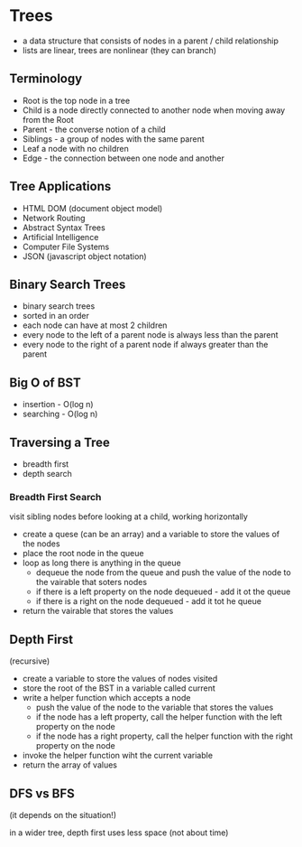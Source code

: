# Trees
 - a data structure that consists of nodes in a parent / child relationship
- lists are linear, trees are nonlinear (they can branch)

## Terminology
- Root is the top node in a tree
- Child is a node directly connected to another node when moving away from the Root
- Parent - the converse notion of a child
- Siblings - a group of nodes with the same parent
- Leaf a node with no children
- Edge - the connection between one node and another

## Tree Applications

- HTML DOM (document object model)
- Network Routing
- Abstract Syntax Trees
- Artificial Intelligence
- Computer File Systems
- JSON (javascript object notation)

## Binary Search Trees

- binary search trees
- sorted in an order
- each node can have at most 2 children
- every node to the left of a parent node is always less than the parent
- every node to the right of a parent node if always greater than the parent

## Big O of BST
- insertion - O(log n)
- searching - O(log n)



## Traversing a Tree
- breadth first
- depth search 

### Breadth First Search
visit sibling nodes before looking at a child, working horizontally

- create a quese (can be an array) and a variable to store the values of the nodes
- place the root node in the queue
- loop as long there is anything in the queue
    - dequeue the node from the queue and push the value of the node to the vairable that soters nodes
    - if there is a left property on the node dequeued - add it ot the queue
    - if there is a right on the node dequeued - add it tot he queue
- return the vairable that stores the values

## Depth First
(recursive)
- create a variable to store the values of nodes visited
- store the root of the BST in a variable called current
- write a helper function which accepts a node
    - push the value of the node to the variable that stores the values
    - if the node has a left property, call the helper function with the left property on the node
    -  if the node has a right property, call the helper function with the right property on the node
- invoke the helper function wiht the current variable
- return the array of values


## DFS vs BFS
(it depends on the situation!)

in a wider tree, depth first uses less space (not about time)
